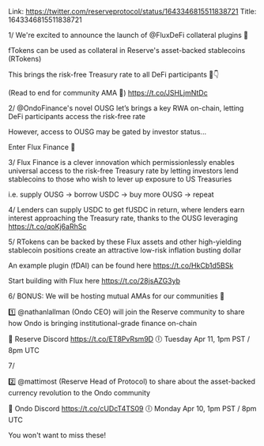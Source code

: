 Link:  https://twitter.com/reserveprotocol/status/1643346815511838721
Title: 1643346815511838721

1/ We're excited to announce the launch of @FluxDeFi collateral plugins 👏

fTokens can be used as collateral in Reserve's asset-backed stablecoins (RTokens)

This brings the risk-free Treasury rate to all DeFi participants
🧵👇

(Read to end for community AMA 🤝) https://t.co/JSHLjmNtDc

2/ @OndoFinance's novel OUSG let’s brings a key RWA on-chain, letting DeFi participants access the risk-free rate

However, access to OUSG may be gated by investor status...

Enter Flux Finance 🚪

3/ Flux Finance is a clever innovation which permissionlessly enables universal access to the risk-free Treasury rate by letting investors lend stablecoins to those who wish to lever up exposure to US Treasuries

i.e. supply OUSG -&gt; borrow USDC -&gt; buy more OUSG -&gt; repeat

4/ Lenders can supply USDC to get fUSDC in return, where lenders earn interest approaching the Treasury rate, thanks to the OUSG leveraging https://t.co/qoKj6aRhSc

5/ RTokens can be backed by these Flux assets and other high-yielding stablecoin positions create an attractive low-risk inflation busting dollar

An example plugin (fDAI) can be found here https://t.co/HkCb1d5BSk

Start building with Flux here https://t.co/28jsAZG3yb

6/ BONUS: We will be hosting mutual AMAs for our communities 🤝

1️⃣ @nathanlallman (Ondo CEO) will join the Reserve community to share how Ondo is bringing institutional-grade finance on-chain

📍 Reserve Discord https://t.co/ET8PvRsm9D
🕕 Tuesday Apr 11, 1pm PST / 8pm UTC

7/

2️⃣ @mattimost (Reserve Head of Protocol) to share about the asset-backed currency revolution to the Ondo community

📍 Ondo Discord https://t.co/cUDcT4TS09
🕕 Monday Apr 10, 1pm PST / 8pm UTC

You won't want to miss these!